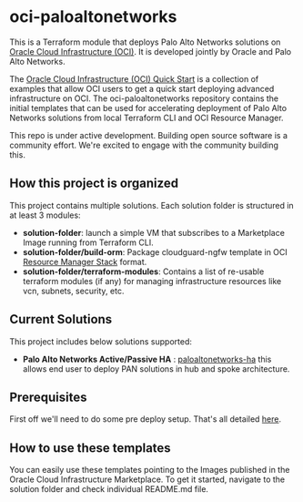 # oci-paloaltonetworks

This is a Terraform module that deploys Palo Alto Networks solutions on [Oracle Cloud Infrastructure (OCI)](https://cloud.oracle.com/en_US/cloud-infrastructure). It is developed jointly by Oracle and Palo Alto Networks.

The [Oracle Cloud Infrastructure (OCI) Quick Start](https://github.com/oracle?q=quickstart) is a collection of examples that allow OCI users to get a quick start deploying advanced infrastructure on OCI. The oci-paloaltonetworks repository contains the initial templates that can be used for accelerating deployment of Palo Alto Networks solutions from local Terraform CLI and OCI Resource Manager.

This repo is under active development.  Building open source software is a community effort.  We're excited to engage with the community building this.

## How this project is organized

This project contains multiple solutions. Each solution folder is structured in at least 3 modules:

- **solution-folder**: launch a simple VM that subscribes to a Marketplace Image running from Terraform CLI.
- **solution-folder/build-orm**: Package cloudguard-ngfw template in OCI [Resource Manager Stack](https://docs.cloud.oracle.com/iaas/Content/ResourceManager/Tasks/managingstacksandjobs.htm) format.
- **solution-folder/terraform-modules**: Contains a list of re-usable terraform modules (if any) for managing infrastructure resources like vcn, subnets, security, etc.

## Current Solutions 

This project includes below solutions supported: 

- **Palo Alto Networks Active/Passive HA** : [paloaltonetworks-ha](paloaltonetworks-ha) this allows end user to deploy PAN solutions in hub and spoke architecture. 

## Prerequisites

First off we'll need to do some pre deploy setup.  That's all detailed [here](https://github.com/oracle/oci-quickstart-prerequisites).


## How to use these templates

You can easily use these templates pointing to the Images published in the Oracle Cloud Infrastructure Marketplace. To get it started, navigate to the solution folder and check individual README.md file. 
